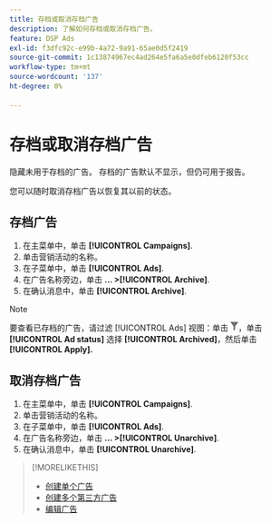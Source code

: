 ```yaml
---
title: 存档或取消存档广告
description: 了解如何存档或取消存档广告。
feature: DSP Ads
exl-id: f3dfc92c-e99b-4a72-9a91-65ae0d5f2419
source-git-commit: 1c13874967ec4ad264e5fa6a5e0dfeb6120f53cc
workflow-type: tm+mt
source-wordcount: '137'
ht-degree: 0%

---
```


# 存档或取消存档广告

隐藏未用于存档的广告。 存档的广告默认不显示，但仍可用于报告。

您可以随时取消存档广告以恢复其以前的状态。

## 存档广告

1. 在主菜单中，单击 **[!UICONTROL Campaigns]**.
1. 单击营销活动的名称。
1. 在子菜单中，单击 **[!UICONTROL Ads]**.
1. 在广告名称旁边，单击  **... >[!UICONTROL Archive]**.
1. 在确认消息中，单击 **[!UICONTROL Archive]**.

>[!NOTE]
>
>要查看已存档的广告，请过滤 [!UICONTROL Ads] 视图：单击 ![[!UICONTROL Filter] 按钮](/help/dsp/assets/filter.png)，单击 **[!UICONTROL Ad status]** 选择 **[!UICONTROL Archived]**，然后单击 **[!UICONTROL Apply].**

## 取消存档广告

1. 在主菜单中，单击 **[!UICONTROL Campaigns]**.
1. 单击营销活动的名称。
1. 在子菜单中，单击 **[!UICONTROL Ads]**.
1. 在广告名称旁边，单击  **... >[!UICONTROL Unarchive]**.
1. 在确认消息中，单击 **[!UICONTROL Unarchive]**.

>[!MORELIKETHIS]
>
>* [创建单个广告](ad-create.md)
>* [创建多个第三方广告](ad-create-multiple.md)
>* [编辑广告](ad-edit.md)

